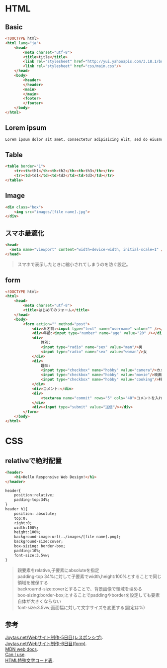 # HTML
## Basic
~~~html
<!DOCTYPE html>
<html lang="ja">
	<head>
		<meta charset="utf-8">
		<title>title</title>
		<link rel="stylesheet" href="http://yui.yahooapis.com/3.18.1/build/cssreset/cssreset-min.css">
		<link rel="stylesheet" href="css/main.css"/>
	</head>
	<body>
		<header>
		</header>
		<main>
		</main>
		<footer>
		</footer>
	</body>
</html>
~~~
## Lorem ipsum
~~~html
Lorem ipsum dolor sit amet, consectetur adipisicing elit, sed do eiusmod tempor incididunt ut labore et dolore magna aliqua. Ut enim ad minim veniam, quis nostrud exercitation ullamco laboris nisi ut aliquip ex ea commodo consequat. Duis aute irure dolor in reprehenderit in voluptate velit esse cillum dolore eu fugiat nulla pariatur. Excepteur sint occaecat cupidatat non proident, sunt in culpa qui officia deserunt mollit anim id est laborum.
~~~
## Table
~~~html
<table border="1">
	<tr><th>th1</th><th>th2</th><th>th3</th></tr>
	<tr><td>td1</td><td>td2</td><td>td3</td></tr>
</table>
~~~
## Image
~~~html
<div class="box">
	<img src="images/[file name].jpg">
</div>
~~~
## スマホ最適化
~~~html
<head>
  <meta name="viewport" content="width=device-width, initial-scale=1" />
</head>
~~~
> スマホで表示したときに縮小されてしまうのを防ぐ設定。
## form
~~~html
<!DOCTYPE html>
<html>
	<head>
		<meta charset="utf-8">
		<title>はじめてのフォーム</title>
	</head>
	<body>
		<form action="" method="post">
			<div>お名前:<input type="text" name="username" value="" /></div>
			<div>年齢:<input type="number" name="age" value="20" /></div>
			<div>
				性別:
				<input type="radio" name="sex" value="man"/>男
				<input type="radio" name="sex" value="woman"/>女
			</div>
			<div>
				趣味:
				<input type="checkbox" name="hobby" value="camera"/>カメラ
				<input type="checkbox" name="hobby" value="movie"/>映画
				<input type="checkbox" name="hobby" value="cooking"/>料理
			</div>
			<div>コメント:</div>
			<div>
				<textarea name="commit" rows="5" cols="40">コメントを入れてください。</textarea>
			</div>
			<div><input type="submit" value="送信"/></div>
		</form>
	</body>
</html>
~~~
# CSS
## relativeで絶対配置
~~~html
<header>
	<h1>Hello Responsive Web Design!</h1>
</header>
~~~
~~~html
header{
	position:relative;
	padding-top:34%;
}
header h1{
	position: absolute;
	top:0;
	right:0;
	width:100%;
	height:100%;
	background-image:url(../images/[file name].png);
	background-size:cover;
	box-sizing: border-box;
	padding:10%;
	font-size:3.5vw;
}
~~~
> 親要素をrelative,子要素にabsoluteを指定  
> padding-top 34%に対して子要素でwidth,height:100%とすることで同じ領域を確保する  
> backrournd-size:coverとすることで、背景画像で領域を埋める  
> box-sizing:border-box;とすることでpaddingやborderを設定しても要素自体が大きくならない  
> font-size:3.5vw;画面幅に対して文字サイズを変更する(設定は%)  
## 参考
[Joytas.net/Webサイト制作-5日目(レスポンシブ)](https://joytas.net/programming/website/website05).  
[Joytas.net/Webサイト制作-6日目(form)](https://joytas.net/programming/website/website06).  
[MDN web docs](https://developer.mozilla.org/ja/).  
[Can I use](https://caniuse.com/).  
[HTML特殊文字コード表](http://www.shurey.com/js/labo/character.html).
